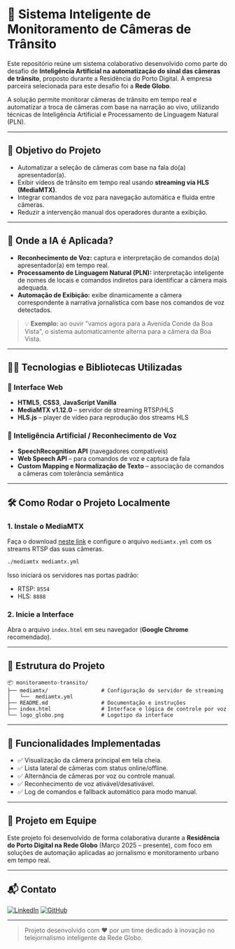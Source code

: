 # 🎥 Sistema Inteligente de Monitoramento de Câmeras de Trânsito

Este repositório reúne um sistema colaborativo desenvolvido como parte do desafio de **Inteligência Artificial na automatização do sinal das câmeras de trânsito**, proposto durante a Residência do Porto Digital. A empresa parceira selecionada para este desafio foi a **Rede Globo**.

A solução permite monitorar câmeras de trânsito em tempo real e automatizar a troca de câmeras com base na narração ao vivo, utilizando técnicas de Inteligência Artificial e Processamento de Linguagem Natural (PLN).

---

## 🎯 Objetivo do Projeto

- Automatizar a seleção de câmeras com base na fala do(a) apresentador(a).
- Exibir vídeos de trânsito em tempo real usando **streaming via HLS (MediaMTX)**.
- Integrar comandos de voz para navegação automática e fluida entre câmeras.
- Reduzir a intervenção manual dos operadores durante a exibição.

---

## 🤖 Onde a IA é Aplicada?

- **Reconhecimento de Voz:** captura e interpretação de comandos do(a) apresentador(a) em tempo real.
- **Processamento de Linguagem Natural (PLN):** interpretação inteligente de nomes de locais e comandos indiretos para identificar a câmera mais adequada.
- **Automação de Exibição:** exibe dinamicamente a câmera correspondente à narrativa jornalística com base nos comandos de voz detectados.

> 💡 **Exemplo:** ao ouvir "vamos agora para a Avenida Conde da Boa Vista", o sistema automaticamente alterna para a câmera da Boa Vista.

---

## 👨‍💻 Tecnologias e Bibliotecas Utilizadas

### 🎨 Interface Web

- **HTML5**, **CSS3**, **JavaScript Vanilla**
- **MediaMTX v1.12.0** – servidor de streaming RTSP/HLS
- **HLS.js** – player de vídeo para reprodução dos streams HLS

### 🧠 Inteligência Artificial / Reconhecimento de Voz
- **SpeechRecognition API** (navegadores compatíveis)
- **Web Speech API** – para comandos de voz e captura de fala
- **Custom Mapping e Normalização de Texto** – associação de comandos a câmeras com tolerância semântica

---

## 🛠️ Como Rodar o Projeto Localmente

### 1. Instale o MediaMTX
Faça o download [neste link](https://github.com/bluenviron/mediamtx/releases) e configure o arquivo `mediamtx.yml` com os streams RTSP das suas câmeras.

```bash
./mediamtx mediamtx.yml
```

Isso iniciará os servidores nas portas padrão:
- RTSP: `8554`
- HLS: `8888`

### 2. Inicie a Interface
Abra o arquivo `index.html` em seu navegador (**Google Chrome** recomendado).

---

## 🧩 Estrutura do Projeto

```
📦 monitoramento-transito/
├── mediamtx/                 # Configuração do servidor de streaming
│   └──  mediamtx.yml        
├── README.md                 # Documentação e instruções              
├── index.html                # Interface e lógica de controle por voz
└── logo_globo.png            # Logotipo da interface
```

---

## 📌 Funcionalidades Implementadas

- ✅ Visualização da câmera principal em tela cheia.
- ✅ Lista lateral de câmeras com status online/offline.
- ✅ Alternância de câmeras por voz ou controle manual.
- ✅ Reconhecimento de voz ativável/desativável.
- ✅ Log de comandos e fallback automático para modo manual.

---

## 🤝 Projeto em Equipe

Este projeto foi desenvolvido de forma colaborativa durante a **Residência do Porto Digital na Rede Globo** (Março 2025 – presente), com foco em soluções de automação aplicadas ao jornalismo e monitoramento urbano em tempo real.

---

## 📬 Contato

[![LinkedIn](https://img.shields.io/badge/LinkedIn-0077B5?style=for-the-badge&logo=linkedin&logoColor=white)](https://www.linkedin.com/in/livialorrani/)
[![GitHub](https://img.shields.io/badge/GitHub-100000?style=for-the-badge&logo=github&logoColor=white)](https://github.com/livialorrani)

---

> Projeto desenvolvido com ❤️ por um time dedicado à inovação no telejornalismo inteligente da Rede Globo.

